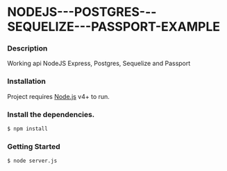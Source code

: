 # NODEJS---POSTGRES---SEQUELIZE---PASSPORT-EXAMPLE
### Description

Working api NodeJS Express, Postgres, Sequelize and Passport

### Installation

Project requires [Node.js](https://nodejs.org/) v4+ to run.

### Install the dependencies.

```sh
$ npm install
```

### Getting Started
```sh
$ node server.js
```
